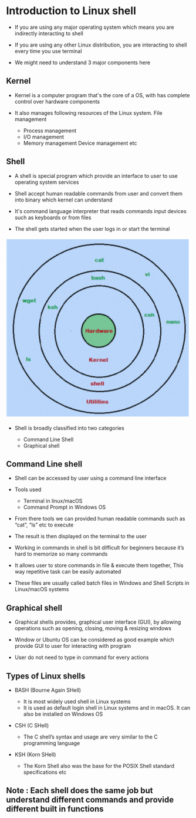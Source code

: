 # Introduction to Linux shell

- If you are using any major operating system which means you are indirectly interacting to shell

- If you are using any other Linux distribution, you are interacting to shell every time you use terminal

- We might need to understand 3 major components here

## Kernel

- Kernel is a computer program that's the core of a OS, with has complete control over hardware components

- It also manages following resources of the Linux system. File management

    * Process management
    * I/O management
    * Memory management Device management etc

## Shell

- A shell is special program which provide an interface to user to use operating system services

- Shell accept human readable commands from user and convert them into binary which kernel can understand

- It's command language interpreter that reads commands input devices such as keyboards or from files

- The shell gets started when the user logs in or start the terminal

![alt text](../images/image-0.png)

- Shell is broadly classified into two categories 

    * Command Line Shell
    * Graphical shell

## Command Line shell

- Shell can be accessed by user using a command line interface

- Tools used

    * Terminal in linux/macOS 
    * Command Prompt in Windows OS 

- From there tools we can provided human readable commands such as “cat”, “ls” etc to execute

- The result is then displayed on the terminal to the user

- Working in commands  in shell is bit difficult for beginners because it’s hard to memorize so many commands

- It allows user to store commands in file & execute them together, This way repetitive task can be easily automated

- These files are usually called batch files in Windows and Shell Scripts in Linux/macOS systems

## Graphical shell

- Graphical shells provides, graphical user interface (GUI), by allowing operations such as opening, closing, moving & resizing windows

- Window or Ubuntu OS can be considered as good example which provide GUI to user for interacting with program

- User do not need to type in command for every actions

## Types of Linux shells 

* BASH (Bourne Again SHell)

    - It is most widely used shell in Linux systems
    - It is used as default login shell in Linux systems and in macOS. It can also be installed on Windows OS

* CSH (C SHell)

    - The C shell’s syntax and usage are very similar to the C programming language

* KSH (Korn SHell)

    - The Korn Shell also was the base for the POSIX Shell standard specifications etc

## Note : Each shell does the same job but understand different commands and provide different built in functions